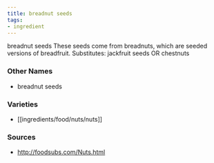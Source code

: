 ```yaml
---
title: breadnut seeds
tags:
- ingredient
---
```

breadnut seeds These seeds come from breadnuts, which are seeded versions of breadfruit. Substitutes: jackfruit seeds OR chestnuts

### Other Names

* breadnut seeds

### Varieties

* [[ingredients/food/nuts/nuts]]

### Sources
* http://foodsubs.com/Nuts.html
